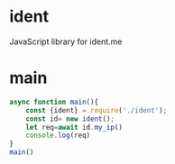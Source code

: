 # ident
JavaScript library for ident.me
# main
```js
async function main(){
    const {ident} = require('./ident');
    const id= new ident();
    let req=await id.my_ip()
    console.log(req)
}
main()
```
